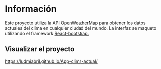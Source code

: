 # Información
Este proyecto utiliza la API <a href="https://openweathermap.org/">OpenWeatherMap</a> para obtener los datos actuales del clima en cualquier ciudad del mundo. La interfaz se maqueto utilizando el framework <a href="https://react-bootstrap.netlify.app/">React-bootstrap.</a>

## Visualizar el proyecto
https://ludmiabril.github.io/App-clima-actual/
